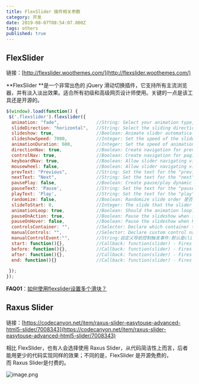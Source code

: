 ```yaml
---
title: FlexSlider 插件相关参数
category: 开发
date: 2019-08-07T08:54:07.000Z
tags: others
published: true
---
```


<a name="p9gDE"></a>
## FlexSlider

链接：[http://flexslider.woothemes.com/](http://flexslider.woothemes.com/)

**FlexSlider **是一个非常出色的 jQuery 滑动切换插件，它支持所有主流浏览器，并有淡入淡出效果。适合所有初级和高级网页设计师使用。关键的一点是该工具还是开源的。

```javascript
$(window).load(function() {
 $('.flexslider').flexslider({
  animation: "fade",              //String: Select your animation type, "fade" or "slide"图片变换方式：淡入淡出或者滑动
  slideDirection: "horizontal",   //String: Select the sliding direction, "horizontal" or "vertical"图片设置为滑动式时的滑动方向：左右或者上下
  slideshow: true,                //Boolean: Animate slider automatically 载入页面时，是否自动播放
  slideshowSpeed: 7000,           //Integer: Set the speed of the slideshow cycling, in milliseconds 自动播放速度毫秒
  animationDuration: 600,         //Integer: Set the speed of animations, in milliseconds动画淡入淡出效果延时
  directionNav: true,             //Boolean: Create navigation for previous/next navigation? (true/false)是否显示左右控制按钮
  controlNav: true,               //Boolean: Create navigation for paging control of each clide? Note: Leave true for manualControls usage是否显示控制菜单
  keyboardNav: true,              //Boolean: Allow slider navigating via keyboard left/right keys键盘左右方向键控制图片滑动
  mousewheel: false,              //Boolean: Allow slider navigating via mousewheel鼠标滚轮控制制图片滑动
  prevText: "Previous",           //String: Set the text for the "previous" directionNav item
  nextText: "Next",               //String: Set the text for the "next" directionNav item
  pausePlay: false,               //Boolean: Create pause/play dynamic element
  pauseText: 'Pause',             //String: Set the text for the "pause" pausePlay item
  playText: 'Play',               //String: Set the text for the "play" pausePlay item
  randomize: false,               //Boolean: Randomize slide order 是否随机幻灯片
  slideToStart: 0,                //Integer: The slide that the slider should start on. Array notation (0 = first slide)初始化第一次显示图片位置
  animationLoop: true,            //Boolean: Should the animation loop? If false, directionNav will received "disable" classes at either end 是否循环滚动
  pauseOnAction: true,            //Boolean: Pause the slideshow when interacting with control elements, highly recommended.
  pauseOnHover: false,            //Boolean: Pause the slideshow when hovering over slider, then resume when no longer hovering
  controlsContainer: "",          //Selector: Declare which container the navigation elements should be appended too. Default container is the flexSlider element. Example use would be ".flexslider-container", "#container", etc. If the given element is not found, the default action will be taken.
  manualControls: "",             //Selector: Declare custom control navigation. Example would be ".flex-control-nav li" or "#tabs-nav li img", etc. The number of elements in your controlNav should match the number of slides/tabs.自定义控制导航
  manualControlEvent:"",          //String:自定义导航控制触发事件:默认是click,可以设定hover
  start: function(){},            //Callback: function(slider) - Fires when the slider loads the first slide
  before: function(){},           //Callback: function(slider) - Fires asynchronously with each slider animation
  after: function(){},            //Callback: function(slider) - Fires after each slider animation completes
  end: function(){}               //Callback: function(slider) - Fires when the slider reaches the last slide (asynchronous)
   
 });
});
```

**FAQ01**：[如何使用flexslider设置多个滑块？](http://cn.voidcc.com/question/p-pumryoaf-hm.html)


<a name="zWSq9"></a>
## Raxus Slider

链接：[https://codecanyon.net/item/raxus-slider-easytouse-advanced-html5-slider/7008343](https://codecanyon.net/item/raxus-slider-easytouse-advanced-html5-slider/7008343)

相比 FlexSlider，也有人会选择使用 Raxus Slider，从代码简洁性上而言，后者能用更少的代码实现同样的效果；不同的是，FlexSlider 是开源免费的，而 Raxus Slider是付费的。

![image.png](https://qiniu.bioinit.com/yuque/0/2019/png/126032/1565168362478-c1dbae85-6549-4266-85af-8af5c136afba.png#align=left&display=inline&height=468&name=image.png&originHeight=468&originWidth=1024&size=190757&status=done&width=1024)


